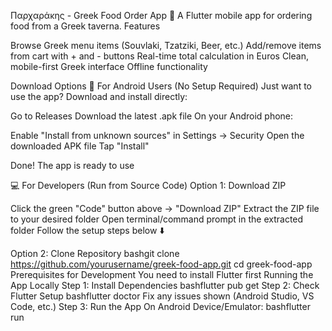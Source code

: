 Παρχαράκης - Greek Food Order App 🍖
A Flutter mobile app for ordering food from a Greek taverna.
Features

Browse Greek menu items (Souvlaki, Tzatziki, Beer, etc.)
Add/remove items from cart with + and - buttons
Real-time total calculation in Euros
Clean, mobile-first Greek interface
Offline functionality

Download Options
📱 For Android Users (No Setup Required)
Just want to use the app? Download and install directly:

Go to Releases
Download the latest .apk file
On your Android phone:

Enable "Install from unknown sources" in Settings → Security
Open the downloaded APK file
Tap "Install"


Done! The app is ready to use

💻 For Developers (Run from Source Code)
Option 1: Download ZIP

Click the green "Code" button above → "Download ZIP"
Extract the ZIP file to your desired folder
Open terminal/command prompt in the extracted folder
Follow the setup steps below ⬇️

Option 2: Clone Repository
bashgit clone https://github.com/yourusername/greek-food-app.git
cd greek-food-app
Prerequisites for Development
You need to install Flutter first
Running the App Locally
Step 1: Install Dependencies
bashflutter pub get
Step 2: Check Flutter Setup
bashflutter doctor
Fix any issues shown (Android Studio, VS Code, etc.)
Step 3: Run the App
On Android Device/Emulator:
bashflutter run